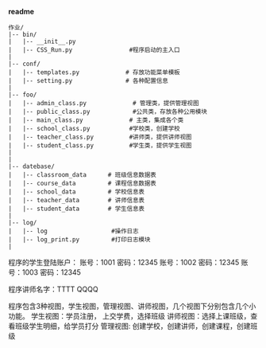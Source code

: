 ﻿**readme**
```
作业/
|-- bin/
|   |-- __init__.py
|   |-- CSS_Run.py                #程序启动的主入口
|
|-- conf/
|   |-- templates.py             # 存放功能菜单模板
|   |-- setting.py               # 各种配置信息                    
|
|-- foo/
|   |-- admin_class.py             # 管理类，提供管理视图
|   |-- public_class.py            #公共类，存放各种公用模块
|   |-- main_class.py             # 主类，集成各个类
|   |-- school_class.py           #学校类，创建学校
|   |-- teacher_class.py          #讲师类，提供讲师视图
|   |-- student_class.py          #学生类，提供学生视图
|               
|
|-- datebase/
|   |-- classroom_data      # 班级信息数据表
|   |-- course_data         # 课程信息数据表
|   |-- school_data         # 学校信息表
|   |-- teacher_data        # 讲师信息表
|   |-- student_data        # 学生信息表
|
|-- log/
|   |-- log                  #操作日志
|   |-- log_print.py         #打印日志模块
|   
```

程序的学生登陆账户：    账号：1001 密码：12345
                        账号：1002 密码：12345
				        账号：1003 密码：12345
				        
程序讲师名字：TTTT     QQQQ						
						
程序包含3种视图，学生视图，管理视图、讲师视图，几个视图下分别包含几个小功能。
学生视图：学员注册， 上交学费，选择班级
讲师视图：选择上课班级，查看班级学生明细，给学员打分
管理视图: 创建学校，创建讲师，创建课程，创建班级